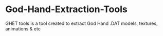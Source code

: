 # God-Hand-Extraction-Tools
GHET tools is a tool created to extract God Hand .DAT models, textures, animations &amp; etc
